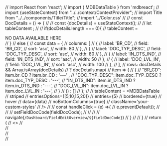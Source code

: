 // import React from 'react';
// import { MDBDataTable } from 'mdbreact';
// import {useStateContext} from "../../context/ContextProvider";
// import Title from "../../components/Title/Title";
// import '../Color.css'
//
// const DocDetails = () => {
//
//   const {docDetails} = useStateContext();
//
//   let tableContent ;
//
//   if(docDetails.length === 0){
//     tableContent = <div className="text-gray-500 font-extrabold text-xl">NO DATA AVAILABLE HERE</div>
//   }
//   else {
//     const data = {
//       columns: [
//         {
//           label: 'BR_CD',
//           field: 'BR_CD',
//           sort: 'asc',
//           width: 80
//         },
//         {
//           label: 'DOC_TYP_DESC',
//           field: 'DOC_TYP_DESC',
//           sort: 'asc',
//           width: 80
//         },
//         {
//           label: 'IN_DTS_IND',
//           field: 'IN_DTS_IND',
//           sort: 'asc',
//           width: 50
//         },
//         {
//           label: 'DOC_LVL_IN',
//           field: 'DOC_LVL_IN',
//           sort: 'asc',
//           width: 100
//         },
//       ],
//       rows: docDetails && Array.isArray(docDetails)
//         ? docDetails.map(
//           item => (
//             {
//               "BR_CD": item.br_CD ? item.br_CD : '---' ,
//               "DOC_TYP_DESC": item.doc_TYP_DESC ? item.doc_TYP_DESC : '---',
//               "IN_DTS_IND": item.in_DTS_IND ? item.in_DTS_IND : '---',
//               "DOC_LVL_IN": item.doc_LVL_IN ? item.doc_LVL_IN : '---',
//             }
//           )) : []
//     };
//
//     tableContent = <MDBDataTable
//       striped
//       entriesOptions={[5,10,15,20]}
//       entries={5}
//       bordered={true}
//       hover
//       data={data}
//       noBottomColumns={true}
//       className='your-custom-styles'
//     />
//
//     const handleClick = (e) =>{
//       e.preventDefault();
//
//       // setFieldDocCode(fieldDocCode);
//       //
//       // navigate(`/Dashboard/FieldEditOverview/${fieldDocCode}`)
//     }
//
//   }
//   return (
//     <>
//       <div className="m-6 justify-center  p-1 bg-blue-500 rounded-3xl" >
//         <div className=" p-4 bg-blue-50 rounded-3xl">
//           <div className="flex align-items-center">
//             <Title title="DOC DETAILS"/>
//             <button variant="contained" className="h-full p-1 w-32 mt-2 rounded-xl border-none bg-success font-extrabold text-xl cursor-pointer text-white"
//             >
//               Edit
//             </button>
//           </div>
//
//           <hr className="border-bottom mb-4"/>
//           {tableContent}
//         </div>
//       </div>
//
//     </>
//   );
// }
//
// export default DocDetails;
import React, { useState } from 'react';
import {
  Table,
  TableBody,
  TableCell,
  TableHead,
  TableRow,
  Select,
  MenuItem,
  TextField,
  makeStyles,
  TableContainer,
  createTheme,
  TablePagination
} from '@mui/material';

import {useStateContext} from "../../context/ContextProvider";
import Title from "../../components/Title/Title";



const DocDetails = () => {
const theme = createTheme({
  components: {
    // Name of the component
    MuiTableCell: {
      styleOverrides: {
        // Name of the slot
        root: {
          // Some CSS
          fontSize: '1rem',
          fontWeight: 'bold',
        },
      },
    },
    MuiTableContainer: {
      styleOverrides: {
        // Name of the slot
        root: {
          // Some CSS
          border:'1px solid #000087',
          padding:'40px'
        },
      },
    },
    MuiTextField: {
      styleOverrides: {
        // Name of the slot
        root: {
          // Some CSS
          fontWeight:'bolder',
          width:'80%'
        },
      },
    },
    MuiTable: {
      styleOverrides: {
        // Name of the slot
        root: {
          // Some CSS
          width:'100%'
        },
      },
    },
    MuiTableHead : {
      styleOverrides: {
        // Name of the slot
        root: {
          // Some CSS
          backgroundColor:'lightblue',
        },
      },
    }
  },
});

  const {docDetails, setDocDetails} = useStateContext();

  const [page, setPage] = useState(0);
  const [edit, setEdit] = useState(false);

  const rowsPerPageOptions = [5,10,20];
  const defaultRowsPerPage = rowsPerPageOptions[0];
  const [rowsPerPage, setRowsPerPage] = useState(defaultRowsPerPage);

  console.log("UPDATED DOC DETAILS ", docDetails)
  const submitHandle = (e) => {
    e.preventDefault();
    setEdit(!edit);
  }
  const handleChange = (rowIndex, columnName, newValue) => {
    setDocDetails((prevData) =>
      prevData.map((row, index) =>
        index === rowIndex ? { ...row, [columnName]: newValue } : row
      )
    );
  };

  const handleChangePage = (event, newPage) => {
    setPage(newPage);
  }

  const handleChangeRowsPerPage = (event) => {
    setRowsPerPage(parseInt(event.target.value, 10));
    setPage(0);
  }

  const lastIndex = (page+1)*rowsPerPage;
  const firstIndex = lastIndex-rowsPerPage;
  const pageData = docDetails.slice(firstIndex,lastIndex);

  return (
    <>
      <div className="m-6 justify-center  p-1 bg-blue-500 rounded-3xl" >
        <div className=" p-4 bg-blue-50 rounded-3xl">
          <div className="flex align-items-center">
            <Title title="DOC DETAILS"/>
            {edit ? <><button variant="contained" className="h-full p-1 w-32 mt-2 rounded-xl border-none bg-success font-extrabold text-xl cursor-pointer text-white"
            onClick={submitHandle}
            >Submit
            </button></> : <><button variant="contained" className="h-full p-1 w-32 mt-2 rounded-xl border-none bg-success font-extrabold text-xl cursor-pointer text-white"
                      onClick={()=>setEdit(!edit)}
              >Edit
              </button>
              </>
            }
          </div>
          <hr className="border-bottom mb-4"/>
          {edit ? <>
          <TableContainer theme={theme}>
          <Table theme={theme}>
      <TableHead theme={theme}>
        <TableRow>
          <TableCell theme={theme}>br_CD</TableCell>
          <TableCell theme={theme}>doc_TYP_DESC</TableCell>
          <TableCell theme={theme}>
            in_DTS_IND
          </TableCell>
          <TableCell theme={theme}>
            doc_LVL_IN
          </TableCell>
        </TableRow>
      </TableHead>
      <TableBody theme={theme}>
        {pageData.map((row, index) => (
          <TableRow key={index}>
            <TableCell theme={theme}>{row.br_CD}</TableCell>
            <TableCell>
              <TextField
                theme={theme}
                value={row.doc_TYP_DESC}
                onChange={(e) =>
                  handleChange(index, 'doc_TYP_DESC', e.target.value)
                }
              />
            </TableCell>
            <TableCell>
              <Select
                value={row.in_DTS_IND}
                onChange={(e) =>
                  handleChange(index, 'in_DTS_IND', e.target.value)
                }
              >
                <MenuItem value="Y">Y</MenuItem>
                <MenuItem value="N">N</MenuItem>
              </Select>
            </TableCell>
            <TableCell>
              <Select
                value={row.doc_LVL_IN}
                onChange={(e) =>
                  handleChange(index, 'doc_LVL_IN', e.target.value)
                }
              >
                <MenuItem value="C">C</MenuItem>
                <MenuItem value="A">A</MenuItem>
              </Select>
            </TableCell>
          </TableRow>
        ))}
      </TableBody>
    </Table>
    </TableContainer>
            <TablePagination
              rowsPerPageOptions = {rowsPerPageOptions}
              component="div"
              count={docDetails.length}
              rowsPerPage={rowsPerPage}
              page={page}
              onPageChange={handleChangePage}
              onRowsPerPageChange={handleChangeRowsPerPage}
            />
            </> : <>
            <TableContainer theme={theme}>
              <Table theme={theme}>
                <TableHead theme={theme}>
                  <TableRow>
                    <TableCell theme={theme}>br_CD</TableCell>
                    <TableCell theme={theme}>doc_TYP_DESC</TableCell>
                    <TableCell theme={theme}>
                      in_DTS_IND
                    </TableCell>
                    <TableCell theme={theme}>
                      doc_LVL_IN
                    </TableCell>
                  </TableRow>
                </TableHead>
                <TableBody theme={theme}>
                  {pageData.map((row, index) => (
                    <TableRow key={index}>
                      <TableCell theme={theme}>{row.br_CD}</TableCell>
                      <TableCell theme={theme}>
                          {row.doc_TYP_DESC}

                      </TableCell>
                      <TableCell theme={theme}>
                        {row.in_DTS_IND}

                      </TableCell>
                      <TableCell theme={theme}>
                       {row.doc_LVL_IN}
                      </TableCell>
                    </TableRow>
                  ))}
                </TableBody>
              </Table>
            </TableContainer>
            <TablePagination
              rowsPerPageOptions = {rowsPerPageOptions}
              component="div"
              count={docDetails.length}
              rowsPerPage={rowsPerPage}
              page={page}
              onPageChange={handleChangePage}
              onRowsPerPageChange={handleChangeRowsPerPage}
            />
            </>
          }
        </div>
      </div>
      </>
  );
};

export default DocDetails;

